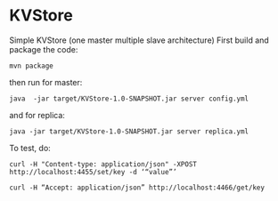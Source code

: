 # KVStore
Simple KVStore (one master multiple slave architecture)
First build and package the code:

`mvn package`

then run for master:

`java  -jar target/KVStore-1.0-SNAPSHOT.jar server config.yml`

and for replica: 

`java -jar target/KVStore-1.0-SNAPSHOT.jar server replica.yml`

To test, do:

`curl -H "Content-type: application/json" -XPOST http://localhost:4455/set/key -d ‘“value”’`


`curl -H “Accept: application/json” http://localhost:4466/get/key`
